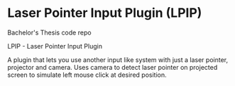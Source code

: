 # Laser Pointer Input Plugin (LPIP)
Bachelor's Thesis code repo

LPIP - Laser Pointer Input Plugin

A plugin that lets you use another input like system with just a laser pointer, projector and camera. Uses camera to detect laser pointer on projected screen to simulate left mouse click at desired position.
